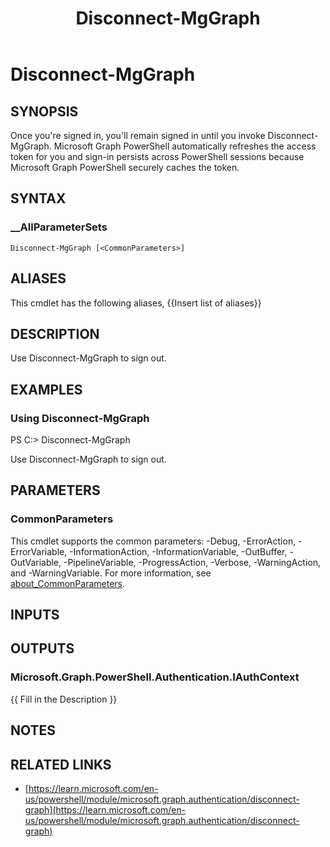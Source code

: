 ﻿---
document type: cmdlet
external help file: Microsoft.Graph.Authentication.dll-Help.xml
HelpUri: https://learn.microsoft.com/en-us/powershell/module/microsoft.graph.authentication/disconnect-graph
Locale: en-US
Module Name: Microsoft.Graph.Authentication
ms.date: 09/26/2025
PlatyPS schema version: 2024-05-01
title: Disconnect-MgGraph
---

# Disconnect-MgGraph

## SYNOPSIS

Once you're signed in, you'll remain signed in until you invoke Disconnect-MgGraph. Microsoft Graph PowerShell automatically refreshes the access token for you and sign-in persists across PowerShell sessions because Microsoft Graph PowerShell securely caches the token.

## SYNTAX

### __AllParameterSets

```
Disconnect-MgGraph [<CommonParameters>]
```

## ALIASES

This cmdlet has the following aliases,
  {{Insert list of aliases}}

## DESCRIPTION

Use Disconnect-MgGraph to sign out.

## EXAMPLES

### Using Disconnect-MgGraph

PS C:\> Disconnect-MgGraph

Use Disconnect-MgGraph to sign out.

## PARAMETERS

### CommonParameters

This cmdlet supports the common parameters: -Debug, -ErrorAction, -ErrorVariable,
-InformationAction, -InformationVariable, -OutBuffer, -OutVariable, -PipelineVariable,
-ProgressAction, -Verbose, -WarningAction, and -WarningVariable. For more information, see
[about_CommonParameters](https://go.microsoft.com/fwlink/?LinkID=113216).

## INPUTS

## OUTPUTS

### Microsoft.Graph.PowerShell.Authentication.IAuthContext

{{ Fill in the Description }}

## NOTES




## RELATED LINKS

- [https://learn.microsoft.com/en-us/powershell/module/microsoft.graph.authentication/disconnect-graph](https://learn.microsoft.com/en-us/powershell/module/microsoft.graph.authentication/disconnect-graph)
